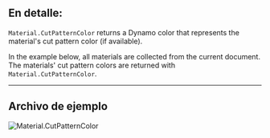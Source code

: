 ## En detalle:

`Material.CutPatternColor` returns a Dynamo color that represents the material's cut pattern color (if available).

In the example below, all materials are collected from the current document. The materials' cut pattern colors are returned with `Material.CutPatternColor`.

___
## Archivo de ejemplo

![Material.CutPatternColor](./Revit.Elements.Material.CutPatternColor_img.jpg)
